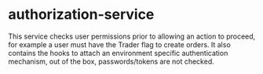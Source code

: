 # authorization-service

This service checks user permissions prior to allowing an action to proceed, for example a user must have the Trader flag to create orders.  It also contains the hooks to attach an environment specific authentication mechanism, out of the box, passwords/tokens are not checked.
